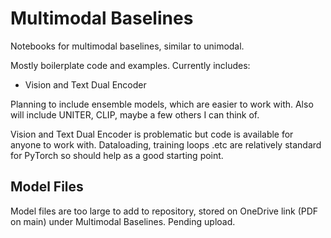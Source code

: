
# Multimodal Baselines
Notebooks for multimodal baselines, similar to unimodal.

Mostly boilerplate code and examples. Currently includes:

- Vision and Text Dual Encoder

Planning to include ensemble models, which are easier to work with. Also will include UNITER, CLIP, maybe a few others I can think of.

Vision and Text Dual Encoder is problematic but code is available for anyone to work with. Dataloading, training loops .etc are relatively standard for PyTorch so should help as a good starting point.


## Model Files
Model files are too large to add to repository, stored on OneDrive link (PDF on main) under Multimodal Baselines. Pending upload.

